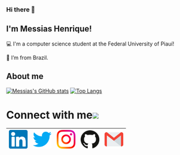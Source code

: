 ### Hi there 👋

## I'm Messias Henrique!

 

:computer: I'm a computer science student at the Federal University of Piauí!

:house_with_garden: I’m from Brazil.

## About me

[![Messias's GitHub stats](https://github-readme-stats.vercel.app/api?username=messias-henrique&show_icons=true&theme=panda)](https://https://github.com/messias-henrique/github-readme-stats)
[![Top Langs](https://github-readme-stats.vercel.app/api/top-langs/?username=messias-henrique&layout=compact&theme=panda)](https://https://github.com/messias-henrique/github-readme-stats)


# Connect with me<img src="https://github.com/TheDudeThatCode/TheDudeThatCode/blob/master/Assets/Handshake.gif" height="32px">

| [<img src="https://github.com/messias-henrique/messias-henrique/blob/main/Assets/Linkedin.svg" alt="Linkedin Logo" width="50">](https://www.linkedin.com/in/messias-henrique-68b29120b/) | [<img src="https://github.com/messias-henrique/messias-henrique/blob/main/Assets/Twitter.svg" alt="Twitter Logo" width="50">](https://twitter.com/miciazhenrique) | [<img src="https://github.com/messias-henrique/messias-henrique/blob/main/Assets/Instagram.svg" alt="instagram logo" width="50">](https://www.instagram.com/thegarbagge/)| [<img src="https://github.com/messias-henrique/messias-henrique/blob/main/Assets/Github.svg" alt="Github logo" width="50">](https://github.com/messias-henrique) | [<img src="https://github.com/messias-henrique/messias-henrique/blob/main/Assets/Gmail.svg" alt="Gmail logo" height="50">](mailto:messiashenrique2@gmail.com)
|:---:|:---:|:---:|:---:|:---:|
